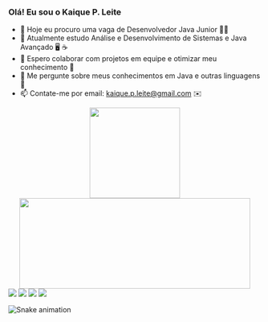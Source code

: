 ### Olá! Eu sou o Kaique P. Leite 

<!--
**kaiquepl/kaiquepl** is a ✨ _special_ ✨ repository because its `README.md` (this file) appears on your GitHub profile.

Here are some ideas to get you started:
-->

- 🔭 Hoje eu procuro uma vaga de Desenvolvedor Java Junior  👨‍💻
- 🌱 Atualmente estudo Análise e Desenvolvimento de Sistemas e Java Avançado 🖥️ ☕
- 👯 Espero colaborar com projetos em equipe e otimizar meu conhecimento 🤩
- 💬 Me pergunte sobre meus conhecimentos em Java e outras linguagens 🤔
- 📫 Contate-me por email: kaique.p.leite@gmail.com ✉️
<!--
- 😄 Pronouns: ...
- ⚡ Fun fact: ...-->

  <div align="center">
    <a href="https://github.com/kaiquepl">
      <img height="180em" src="https://github-readme-stats.vercel.app/api?username=kaiquepl&show_icons=true&theme=github_dark&include_all_commits=true&count_private=true"/>
      <img height="180em" width="460em" src="https://github-readme-stats.vercel.app/api/top-langs/?username=kaiquepl&layout=compact&langs_count=7&theme=github_dark"/>
  </div>
  <div> 
    <a href = "mailto:kaique.p.leite@gmail.com"><img src="https://img.shields.io/badge/-Gmail-%23333?style=for-the-badge&logo=gmail&logoColor=white" target="_blank"></a>
    <a href="https://www.linkedin.com/in/kaique-pereira-leite-58a775165" target="_blank"><img src="https://img.shields.io/badge/-LinkedIn-%230077B5?style=for-the-badge&logo=linkedin&logoColor=white" target="_blank"></a> 
    <a href="https://www.twitch.tv/kaiquepl" target="_blank"><img src="https://img.shields.io/badge/Twitch-9146FF?style=for-the-badge&logo=twitch&logoColor=white" target="_blank"></a>
    <a href="https://instagram.com/kaiquepleite" target="_blank"><img src="https://img.shields.io/badge/-Instagram-%23E4405F?style=for-the-badge&logo=instagram&logoColor=white" target="_blank"></a>
       
 
  ![Snake animation](https://github.com/kaiquepl/kaiquepl/blob/output/github-contribution-grid-snake.svg)
 
  </div>
